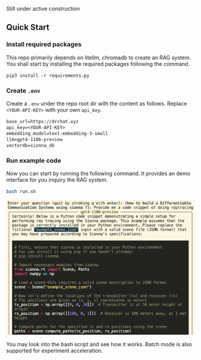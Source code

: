 Still under active construction


## Quick Start

### Install required packages
This repo primarily depends on litellm, chromadb to create an RAG system. You shall start by installing the required packages following the command.
```
pip3 install -r requirements.py
```

### Create `.env`
Create a `.env` under the repo root dir with the content as follows. Replace `<YOUR-API-KEY>` with your own `api_key`.
```
base_url=https://drchat.xyz
api_key=<YOUR-API-KEY>
embedding_model=text-embedding-3-small
llm=gpt4-1106-preview
vectordb=sionna_db
```

### Run example code
Now you can start by running the following command. It provides an demo interface for you inquiry the RAG system.
```bash
bash run.sh
```
![An example output](misc/example.jpg)

You may look into the bash script and see how it works. Batch mode is also supported for experiment acceleration.